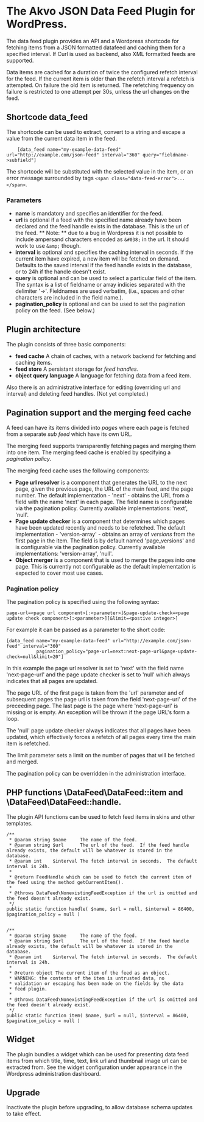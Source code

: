 The Akvo JSON Data Feed Plugin for WordPress.
=============================================

The data feed plugin provides an API and a Wordpress shortcode for
fetching items from a JSON formatted datafeed and caching them for a
specified interval.  If Curl is used as backend, also XML formatted
feeds are supported.

Data items are cached for a duration of twice the configured refetch
interval for the feed.  If the current item is older than the refetch
interval a refetch is attempted.  On failure the old item is returned.
The refetching frequency on failure is restricted to one attempt per
30s, unless the url changes on the feed.


Shortcode data_feed
-------------------

The shortcode can be used to extract, convert to a string and escape a value from the current data item in the feed.

        [data_feed name="my-example-data-feed" url="http://example.com/json-feed" interval="360" query="fieldname->subfield"]

The shortcode will be substituted with the selected value in the item, or an error message surrounded by tags `<span class="data-feed-error">...</span>`.

### Parameters

* **name** is mandatory and specifies an identifier for the feed.
* **url** is optional if a feed with the specified name already have been declared and the feed handle exists in the database.  This is the url of the feed.  ** Note: **  due to a bug in Wordpress it is not possible to include ampersand characters encoded as `&#038;` in the url.  It should work to use `&amp;` though.
* **interval** is optional and specifies the caching interval in seconds.  If the current item have expired, a new item will be fetched on demand.  Defaults to the saved interval if the feed handle exists in the database, or to 24h if the handle doesn't exist.
* **query** is optional and can be used to select a particular field of the item.  The syntax is a list of fieldname or array indicies separated with the delimiter '->'.  Fieldnames are used verbatim, (i.e., spaces and other characters are included in the field name.).
* **pagination_policy** is optional and can be used to set the pagination policy on the feed.  (See below.)

Plugin architecture
-------------------

The plugin consists of three basic components:

* **feed cache** A chain of caches, with a network backend for fetching and caching items.
* **feed store** A persistant storage for *feed handles*.
* **object query language** A language for fetching data from a feed item.

Also there is an administrative interface for editing (overriding url and interval) and deleting feed handles.  (Not yet completed.)

Pagination support and the merging feed cache
---------------------------------------------

A feed can have its items divided into *pages* where each page is fetched from a separate *sub feed* which have its own URL.

The merging feed supports transparently fetching pages and merging them into one item.  The merging feed cache is enabled by specifying a *pagination policy*.

The merging feed cache uses the following components:

* **Page url resolver** is a component that generates the URL to the
    next page, given the previous page, the URL of the main feed, and
    the page number.  The default implementation - 'next' - obtains
    the URL from a field with the name 'next' in each page.  The field
    name is configurable via the pagination policy.  Currently
    available implementations: 'next', 'null'.
* **Page update checker** is a component that determines which pages
    have been updated recently and needs to be refetched.  The default
    implementation - 'version-array' - obtains an array of *versions*
    from the first page in the item.  The field is by default named
    'page_versions' and is configurable via the pagination policy.
    Currently available implementations: 'version-array', 'null'.
* **Object merger** is a component that is used to merge the pages
    into one page.  This is currently not configurable as the default
    implementation is expected to cover most use cases.

### Pagination policy

The pagination policy is specified using the following syntax:

    page-url=<page url component>[:<parameter>]&page-update-check=<page update check component>[:<parameter>][&limit=<postive integer>]

For example it can be passed as a parameter to the short code:

    [data_feed name="my-example-data-feed" url="http://example.com/json-feed" interval="360"
               pagination_policy="page-url=next:next-page-url&page-update-check=null&limit=20"]

In this example the page url resolver is set to 'next' with the field
name 'next-page-url' and the page update checker is set to 'null'
which always indicates that all pages are updated.

The page URL of the first page is taken from the 'url' parameter and
of subsequent pages the page url is taken from the field
'next-page-url' of the preceeding page.  The last page is the page
where 'next-page-url' is missing or is empty.  An exception will be
thrown if the page URL's form a loop.

The 'null' page update checker always indicates that all pages have
been updated, which effectively forces a refetch of all pages every
time the main item is refetched.

The limit parameter sets a limit on the number of pages that will be
fetched and merged.

The pagination policy can be overridden in the administration
interface.


PHP functions \DataFeed\DataFeed::item and \DataFeed\DataFeed::handle.
---------------------------------------------------------------------

The plugin API functions can be used to fetch feed items in skins and other templates.

	/**
	 * @param string $name     The name of the feed.
	 * @param string $url      The url of the feed.  If the feed handle already exists, the default will be whatever is stored in the database.
	 * @param int    $interval The fetch interval in seconds.  The default interval is 24h.
	 *
	 * @return FeedHandle which can be used to fetch the current item of the feed using the method getCurrentItem().
	 *
	 * @throws DataFeed\NonexistingFeedException if the url is omitted and the feed doesn't already exist.
	 */
	public static function handle( $name, $url = null, $interval = 86400, $pagination_policy = null )


	/**
	 * @param string $name     The name of the feed.
	 * @param string $url      The url of the feed.  If the feed handle already exists, the default will be whatever is stored in the database.
	 * @param int    $interval The fetch interval in seconds.  The default interval is 24h.
	 *
	 * @return object The current item of the feed as an object.
	 * WARNING: the contents of the item is untrusted data, no
	 * validation or escaping has been made on the fields by the data
	 * feed plugin.
	 *
	 * @throws DataFeed\NonexistingFeedException if the url is omitted and the feed doesn't already exist.
	 */
	public static function item( $name, $url = null, $interval = 86400, $pagination_policy = null )

Widget
------

The plugin bundles a widget which can be used for presenting data feed
items from which title, time, text, link url and thumbnail image url
can be extracted from.  See the widget configuration under appearance
in the Wordpress administration dashboard.

Upgrade
-------

Inactivate the plugin before upgrading, to allow database schema updates to take effect.
